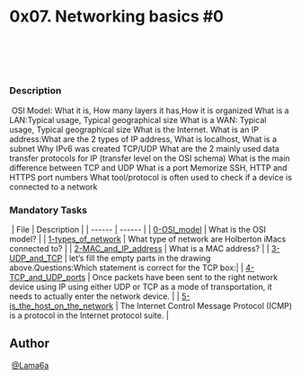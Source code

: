 # 0x07. Networking basics #0
​
## 
​
### Description
​
OSI Model: What it is, How many layers it has,How it is organized
What is a LAN:Typical usage, Typical geographical size
What is a WAN: Typical usage, Typical geographical size
What is the Internet.
What is an IP address:What are the 2 types of IP address, What is localhost, What is a subnet
Why IPv6 was created
TCP/UDP
What are the 2 mainly used data transfer protocols for IP (transfer level on the OSI schema)
What is the main difference between TCP and UDP
What is a port
Memorize SSH, HTTP and HTTPS port numbers
What tool/protocol is often used to check if a device is connected to a network
​
### Mandatory Tasks
​
| File | Description |
| ------ | ------ |
| [0-OSI_model](0-OSI_model) | What is the OSI model?  |
| [1-types_of_network](1-types_of_network) | What type of network are Holberton iMacs connected to? |
| [2-MAC_and_IP_address](2-MAC_and_IP_address) | What is a MAC address?  |
| [3-UDP_and_TCP](3-UDP_and_TCP) | let’s fill the empty parts in the drawing above.Questions:Which statement is correct for the TCP box:|
| [4-TCP_and_UDP_ports](4-TCP_and_UDP_ports) | Once packets have been sent to the right network device using IP using either UDP or TCP as a mode of transportation, it needs to actually enter the network device. |
| [5-is_the_host_on_the_network](5-is_the_host_on_the_network) | The Internet Control Message Protocol (ICMP) is a protocol in the Internet protocol suite. |


## Author
​
[@Lama6a](@Lama6a)


